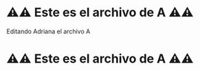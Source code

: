 # ⚠️⚠️ Este es el archivo de **A** ⚠️⚠️

Editando Adriana el archivo A

# ⚠️⚠️ Este es el archivo de **A** ⚠️⚠️
